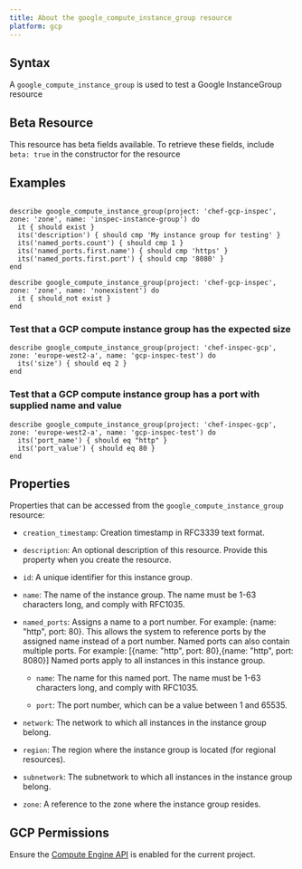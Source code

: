 ```yaml
---
title: About the google_compute_instance_group resource
platform: gcp
---
```


## Syntax
A `google_compute_instance_group` is used to test a Google InstanceGroup resource


## Beta Resource
This resource has beta fields available. To retrieve these fields, include `beta: true` in the constructor for the resource

## Examples
```

describe google_compute_instance_group(project: 'chef-gcp-inspec', zone: 'zone', name: 'inspec-instance-group') do
  it { should exist }
  its('description') { should cmp 'My instance group for testing' }
  its('named_ports.count') { should cmp 1 }
  its('named_ports.first.name') { should cmp 'https' }
  its('named_ports.first.port') { should cmp '8080' }
end

describe google_compute_instance_group(project: 'chef-gcp-inspec', zone: 'zone', name: 'nonexistent') do
  it { should_not exist }
end
```

### Test that a GCP compute instance group has the expected size

    describe google_compute_instance_group(project: 'chef-inspec-gcp', zone: 'europe-west2-a', name: 'gcp-inspec-test') do
      its('size') { should eq 2 }
    end

### Test that a GCP compute instance group has a port with supplied name and value

    describe google_compute_instance_group(project: 'chef-inspec-gcp', zone: 'europe-west2-a', name: 'gcp-inspec-test') do
      its('port_name') { should eq "http" }
      its('port_value') { should eq 80 }
    end


## Properties
Properties that can be accessed from the `google_compute_instance_group` resource:


  * `creation_timestamp`: Creation timestamp in RFC3339 text format.

  * `description`: An optional description of this resource. Provide this property when you create the resource.

  * `id`: A unique identifier for this instance group.

  * `name`: The name of the instance group. The name must be 1-63 characters long, and comply with RFC1035.

  * `named_ports`: Assigns a name to a port number. For example: {name: "http", port: 80}.  This allows the system to reference ports by the assigned name instead of a port number. Named ports can also contain multiple ports.  For example: [{name: "http", port: 80},{name: "http", port: 8080}]  Named ports apply to all instances in this instance group.

    * `name`: The name for this named port. The name must be 1-63 characters long, and comply with RFC1035.

    * `port`: The port number, which can be a value between 1 and 65535.

  * `network`: The network to which all instances in the instance group belong.

  * `region`: The region where the instance group is located (for regional resources).

  * `subnetwork`: The subnetwork to which all instances in the instance group belong.

  * `zone`: A reference to the zone where the instance group resides.


## GCP Permissions

Ensure the [Compute Engine API](https://console.cloud.google.com/apis/library/compute.googleapis.com/) is enabled for the current project.
